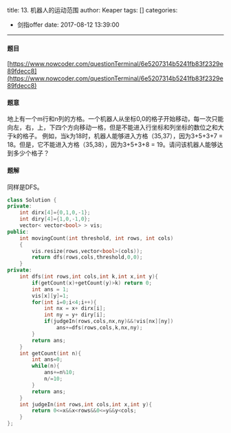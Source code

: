 title: 13. 机器人的运动范围
author: Keaper
tags: []
categories:
  - 剑指offer
date: 2017-08-12 13:39:00
---
#### 题目
[https://www.nowcoder.com/questionTerminal/6e5207314b5241fb83f2329e89fdecc8](https://www.nowcoder.com/questionTerminal/6e5207314b5241fb83f2329e89fdecc8)
#### 题意
地上有一个m行和n列的方格。一个机器人从坐标0,0的格子开始移动，每一次只能向左，右，上，下四个方向移动一格，但是不能进入行坐标和列坐标的数位之和大于k的格子。 例如，当k为18时，机器人能够进入方格（35,37），因为3+5+3+7 = 18。但是，它不能进入方格（35,38），因为3+5+3+8 = 19。请问该机器人能够达到多少个格子？
#### 题解
同样是DFS。
```cpp
class Solution {
private:
    int dirx[4]={0,1,0,-1};
    int diry[4]={1,0,-1,0};
    vector< vector<bool> > vis;
public:
    int movingCount(int threshold, int rows, int cols)
    {
        vis.resize(rows,vector<bool>(cols));
        return dfs(rows,cols,threshold,0,0);
    }
private:
    int dfs(int rows,int cols,int k,int x,int y){
        if(getCount(x)+getCount(y)>k) return 0;
        int ans = 1;
        vis[x][y]=1;
        for(int i=0;i<4;i++){
            int nx = x+ dirx[i];
            int ny = y+ diry[i];
            if(judgeIn(rows,cols,nx,ny)&&!vis[nx][ny])
                ans+=dfs(rows,cols,k,nx,ny);
        }
        return ans;
    }
    int getCount(int n){
        int ans=0;
        while(n){
            ans+=n%10;
            n/=10;
        }
        return ans;
    }
    int judgeIn(int rows,int cols,int x,int y){
        return 0<=x&&x<rows&&0<=y&&y<cols;
    }
};
```
